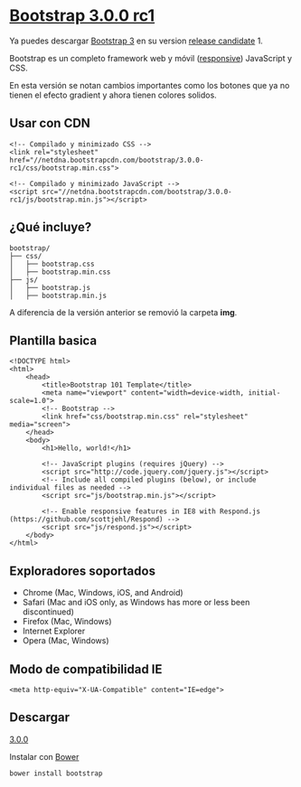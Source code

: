[Bootstrap 3.0.0 rc1](bootstrap-3-0-0-rc1)
=========================================

Ya puedes descargar [Bootstrap 3](http://getbootstrap.com/) en su version [release candidate](http://en.wikipedia.org/wiki/Software_release_life_cycle) 1.

Bootstrap es un completo framework web y móvil ([responsive](http://es.wikipedia.org/wiki/Dise%C3%B1o_web_adaptativo)) JavaScript y CSS.

En esta versión se notan cambios importantes como los botones que ya no tienen el efecto gradient y ahora tienen colores solidos.

## Usar con CDN

    <!-- Compilado y minimizado CSS -->
    <link rel="stylesheet" href="//netdna.bootstrapcdn.com/bootstrap/3.0.0-rc1/css/bootstrap.min.css">

    <!-- Compilado y minimizado JavaScript -->
    <script src="//netdna.bootstrapcdn.com/bootstrap/3.0.0-rc1/js/bootstrap.min.js"></script>

## ¿Qué incluye?

    bootstrap/
    ├── css/
    │   ├── bootstrap.css
    │   ├── bootstrap.min.css
    ├── js/
    │   ├── bootstrap.js
    │   ├── bootstrap.min.js


A diferencia de la versión anterior se removió la carpeta **img**.

## Plantilla basica

    <!DOCTYPE html>
    <html>
        <head>
            <title>Bootstrap 101 Template</title>
            <meta name="viewport" content="width=device-width, initial-scale=1.0">
            <!-- Bootstrap -->
            <link href="css/bootstrap.min.css" rel="stylesheet" media="screen">
        </head>
        <body>
            <h1>Hello, world!</h1>

            <!-- JavaScript plugins (requires jQuery) -->
            <script src="http://code.jquery.com/jquery.js"></script>
            <!-- Include all compiled plugins (below), or include individual files as needed -->
            <script src="js/bootstrap.min.js"></script>

            <!-- Enable responsive features in IE8 with Respond.js (https://github.com/scottjehl/Respond) -->
            <script src="js/respond.js"></script>
        </body>
    </html>

## Exploradores soportados
- Chrome (Mac, Windows, iOS, and Android)
- Safari (Mac and iOS only, as Windows has more or less been discontinued)
- Firefox (Mac, Windows)
- Internet Explorer
- Opera (Mac, Windows)

## Modo de compatibilidad IE
    <meta http-equiv="X-UA-Compatible" content="IE=edge">

## Descargar
[3.0.0](https://github.com/twbs/bootstrap/archive/3.0.0-wip.zip)

Instalar con [Bower](http://bower.io/)

    bower install bootstrap